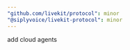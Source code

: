 ```yaml
---
"github.com/livekit/protocol": minor
"@siplyvoice/livekit-protocol": minor
---
```


add cloud agents
